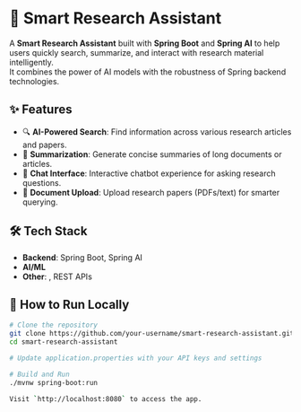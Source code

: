 # 🧠 Smart Research Assistant

A **Smart Research Assistant** built with **Spring Boot** and **Spring AI** to help users quickly search, summarize, and interact with research material intelligently.  
It combines the power of AI models with the robustness of Spring backend technologies.

## ✨ Features

- 🔍 **AI-Powered Search**: Find information across various research articles and papers.
- 📝 **Summarization**: Generate concise summaries of long documents or articles.
- 💬 **Chat Interface**: Interactive chatbot experience for asking research questions.
- 📄 **Document Upload**: Upload research papers (PDFs/text) for smarter querying.

## 🛠️ Tech Stack

- **Backend**: Spring Boot, Spring AI
- **AI/ML**
- **Other**: , REST APIs

## 🚀 How to Run Locally

```bash
# Clone the repository
git clone https://github.com/your-username/smart-research-assistant.git
cd smart-research-assistant

# Update application.properties with your API keys and settings

# Build and Run
./mvnw spring-boot:run

Visit `http://localhost:8080` to access the app.

